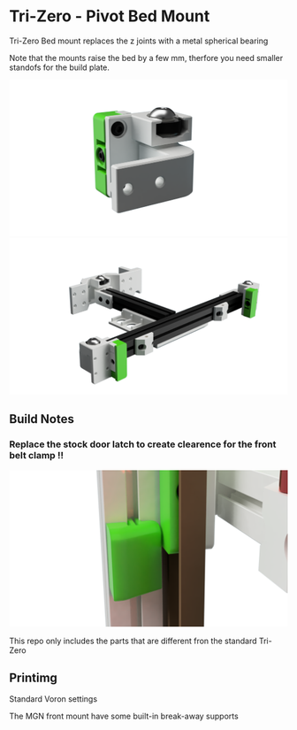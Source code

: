 # Tri-Zero - Pivot Bed Mount

Tri-Zero Bed mount replaces the z joints with a metal spherical bearing

Note that the mounts raise the bed by a few mm, therfore you need smaller standofs for the build plate.


![P_M](Images/Detail.png)
![P_M](Images/T0_GE5C_Bed_Mount.png)

## Build Notes

### Replace the stock door latch to create clearence for the front belt clamp !!

![LOatch](./Images/Latch.png)


This repo only includes the parts that are different fron the standard Tri-Zero

## Printimg

Standard Voron settings

The MGN front mount have some built-in break-away supports